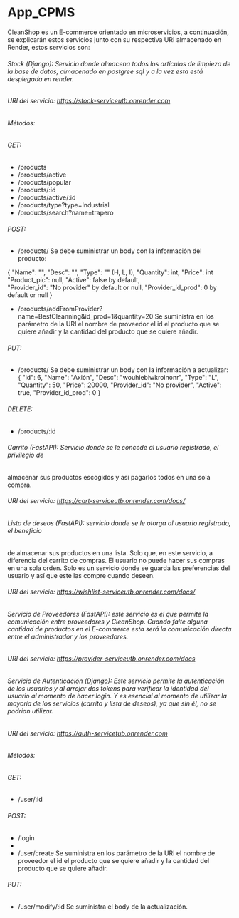 # App_CPMS
CleanShop es un E-commerce orientado en microservicios, a continuación, se explicarán estos servicios junto con su respectiva URI almacenado en Render, estos servicios son: 

###### Stock (Django): Servicio donde almacena todos los artículos de limpieza de la base de datos, almacenado en postgree sql y a la vez esta está desplegada en render.

###### URI del servicio: https://stock-serviceutb.onrender.com
 
###### Métodos: 

###### GET:
-	/products
-	/products/active
-	/products/popular
-	/products/:id
-	/products/active/:id
-	/products/type?type=Industrial
-	/products/search?name=trapero

###### POST:
-	/products/ Se debe suministrar un body con la información del producto:

{
   "Name": "",
   "Desc": "",
  "Type": "" (H, L, I),
  "Quantity": int,
  "Price": int
  "Product_pic": null,
  "Active": false by default,                                 
  "Provider_id": "No provider" by default or null,
  "Provider_id_prod": 0 by default or null
}
- /products/addFromProvider?name=BestCleanning&id_prod=1&quantity=20 Se suministra en los parámetro de la URI el nombre de proveedor el id el producto que se quiere añadir y la cantidad del producto que se quiere añadir.

###### PUT:
- /products/ Se debe suministrar un body con la información a actualizar:
{
   "id": 6,
   "Name": "Axión",
   "Desc": "wouhiebiwkroinonr",
   "Type": "L",
   "Quantity": 50,
   "Price": 20000,
   "Provider_id": "No provider",
   "Active": true,
   "Provider_id_prod": 0
}

###### DELETE:
- /products/:id 

###### Carrito (FastAPI): Servicio donde se le concede al usuario registrado, el privilegio de 
almacenar sus productos escogidos y así pagarlos todos en una sola compra.

###### URI del servicio: https://cart-serviceutb.onrender.com/docs/


###### Lista de deseos (FastAPI): servicio donde se le otorga al usuario registrado, el beneficio 
de almacenar sus productos en una lista. Solo que, en este servicio, a diferencia del carrito de compras. El usuario no puede hacer sus compras en una sola orden. Solo es un servicio donde se guarda las preferencias del usuario y así que este las compre cuando deseen.

###### URI del servicio: https://wishlist-serviceutb.onrender.com/docs/


###### Servicio de Proveedores (FastAPI): este servicio es el que permite la comunicación entre proveedores y CleanShop. Cuando falte alguna cantidad de productos en el E-commerce esta será la comunicación directa entre el administrador y los proveedores.

###### URI del servicio: https://provider-serviceutb.onrender.com/docs


###### Servicio de Autenticación (Django): Este servicio permite la autenticación de los usuarios y al arrojar dos tokens para verificar la identidad del usuario al momento de hacer login. Y es esencial al momento de utilizar la mayoría de los servicios (carrito y lista de deseos), ya que sin él, no se podrían utilizar.

###### URI del servicio: https://auth-servicetub.onrender.com

###### Métodos: 

###### GET:
-	/user/:id

###### POST:
-	/login
-	
- /user/create Se suministra en los parámetro de la URI el nombre de proveedor el id el producto que se quiere añadir y la cantidad del producto que se quiere añadir.

###### PUT:
- /user/modify/:id Se suministra el body de la actualización. 


